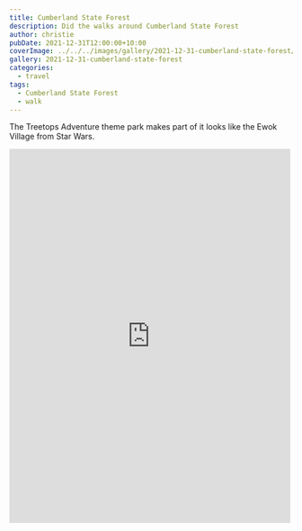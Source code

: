 ```yaml
---
title: Cumberland State Forest
description: Did the walks around Cumberland State Forest
author: christie
pubDate: 2021-12-31T12:00:00+10:00
coverImage: ../../../images/gallery/2021-12-31-cumberland-state-forest/Cumberland State Forest (8).jpeg
gallery: 2021-12-31-cumberland-state-forest
categories:
  - travel
tags:
  - Cumberland State Forest
  - walk
---
```


The Treetops Adventure theme park makes part of it looks like the Ewok Village from Star Wars.

<iframe src="https://www.facebook.com/plugins/post.php?href=https%3A%2F%2Fwww.facebook.com%2Fchris1.tham%2Fposts%2Fpfbid026e1XtN6qATvS6ntsKKNhEwMCRtWFvPcAj2W3WeRbt1gKvXv3uECLF7tMRmtxp1o3l&show_text=true&width=500" width="500" height="665" style="border:none;overflow:hidden" scrolling="no" frameborder="0" allowfullscreen="true" allow="autoplay; clipboard-write; encrypted-media; picture-in-picture; web-share"></iframe>
